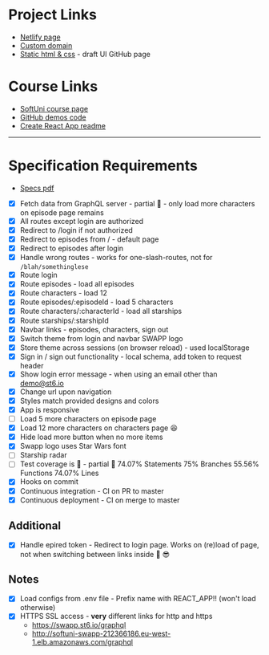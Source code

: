 
# Project Links
- [Netlify page](https://romantic-chandrasekhar-56245e.netlify.com/)
- [Custom domain](http://swapp-app-2019.ml/)
- [Static html & css](https://nhristova.github.io/softuni-react-2019-swapp/static/episodes) -  draft UI GitHub page

# Course Links
- [SoftUni course page](https://softuni.bg/trainings/2583/react-web-applications-masterclass-2019)
- [GitHub demos code](https://github.com/st6io/react-web-apps-master-class-course)
- [Create React App readme](readme-cra.md)

-----------------
# Specification Requirements

- [Specs pdf](CourseProjectAssignment.pdf)
- [x] Fetch data from GraphQL server - partial :seedling: - only load more characters on episode page remains
- [x] All routes except login are authorized
- [x] Redirect to /login if not authorized 
- [x] Redirect to episodes from / - default page
- [x] Redirect to episodes after login
- [x] Handle wrong routes - works for one-slash-routes, not for `/blah/somethinglese`
- [x] Route login
- [x] Route episodes - load all episodes
- [x] Route characters - load 12
- [x] Route episodes/:episodeId - load 5 characters
- [x] Route characters/:characterId - load all starships
- [x] Route starships/:starshipId
- [x] Navbar links - episodes, characters, sign out
- [x] Switch theme from login and navbar SWAPP logo
- [x] Store theme across sessions (on browser reload) - used localStorage
- [x] Sign in / sign out functionality - local schema, add token to request header
- [x] Show login error message - when using an email other than demo@st6.io
- [x] Change url upon navigation
- [x] Styles match provided designs and colors 
- [x] App is responsive 
- [ ] Load 5 more characters on episode page
- [x] Load 12 more characters on characters page :satisfied:
- [x] Hide load more button when no more items
- [x] Swapp logo uses Star Wars font 
- [ ] Starship radar
- [ ] Test coverage is :100: - partial :seedling: 74.07% Statements  75% Branches  55.56% Functions  74.07% Lines  
- [x] Hooks on commit
- [x] Continuous integration - CI on PR to master
- [x] Continuous deployment - CI on merge to master

## Additional
- [x] Handle epired token - Redirect to login page. Works on (re)load of page, not when switching between links inside :purple_heart: :sunglasses:

## Notes
- [x] Load configs from .env file - Prefix name with REACT_APP!! (won't load otherwise)
- [x] HTTPS SSL access - **very** different links for http and https
  - https://swapp.st6.io/graphql
  - http://softuni-swapp-212366186.eu-west-1.elb.amazonaws.com/graphql
